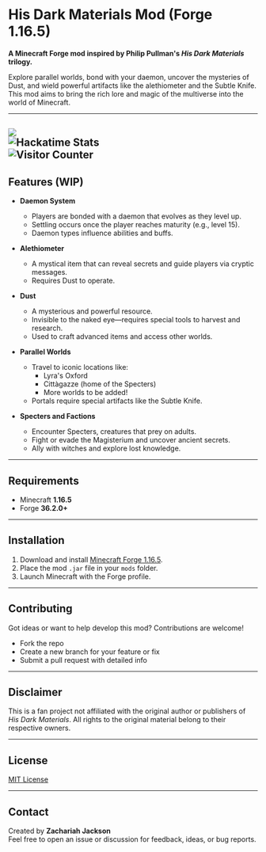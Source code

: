 # His Dark Materials Mod (Forge 1.16.5)

**A Minecraft Forge mod inspired by Philip Pullman's *His Dark Materials* trilogy.**

Explore parallel worlds, bond with your daemon, uncover the mysteries of Dust, and wield powerful artifacts like the alethiometer and the Subtle Knife. This mod aims to bring the rich lore and magic of the multiverse into the world of Minecraft.

---
![](https://hackatime-badge.hackclub.com/U07ATTVPPHA/HDM-mod)  
![Hackatime Stats](https://github-readme-stats.hackclub.dev/api/wakatime?username=1111&api_domain=hackatime.hackclub.com&theme=dark&custom_title=Hackatime+Stats&layout=compact&cache_seconds=0&langs_count=8)
</br><img src="https://profile-counter.glitch.me/Dragonruler1000-hdm_mod/count.svg" alt="Visitor Counter"/>
---

## Features (WIP)

- **Daemon System**
  - Players are bonded with a daemon that evolves as they level up.
  - Settling occurs once the player reaches maturity (e.g., level 15).
  - Daemon types influence abilities and buffs.

- **Alethiometer**
  - A mystical item that can reveal secrets and guide players via cryptic messages.
  - Requires Dust to operate.

- **Dust**
  - A mysterious and powerful resource.
  - Invisible to the naked eye—requires special tools to harvest and research.
  - Used to craft advanced items and access other worlds.

- **Parallel Worlds**
  - Travel to iconic locations like:
    - Lyra's Oxford
    - Cittàgazze (home of the Specters)
    - More worlds to be added!
  - Portals require special artifacts like the Subtle Knife.

- **Specters and Factions**
  - Encounter Specters, creatures that prey on adults.
  - Fight or evade the Magisterium and uncover ancient secrets.
  - Ally with witches and explore lost knowledge.

---

## Requirements

- Minecraft **1.16.5**
- Forge **36.2.0+**

---

## Installation

1. Download and install [Minecraft Forge 1.16.5](https://files.minecraftforge.net/net/minecraftforge/forge/).
2. Place the mod `.jar` file in your `mods` folder.
3. Launch Minecraft with the Forge profile.

---

## Contributing

Got ideas or want to help develop this mod? Contributions are welcome!
- Fork the repo
- Create a new branch for your feature or fix
- Submit a pull request with detailed info

---

## Disclaimer

This is a fan project not affiliated with the original author or publishers of *His Dark Materials*. All rights to the original material belong to their respective owners.

---

## License

[MIT License](LICENSE)

---

## Contact

Created by **Zachariah Jackson**  
Feel free to open an issue or discussion for feedback, ideas, or bug reports.
